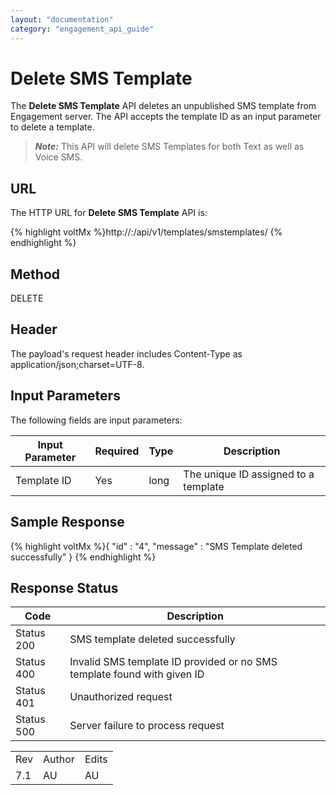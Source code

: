 ```yaml
---
layout: "documentation"
category: "engagement_api_guide"
---
```

                            


Delete SMS Template
===================

The **Delete SMS Template** API deletes an unpublished SMS template from Engagement server. The API accepts the template ID as an input parameter to delete a template.

> **_Note:_** This API will delete SMS Templates for both Text as well as Voice SMS.

URL
---

The HTTP URL for **Delete SMS Template** API is:

{% highlight voltMx %}http://<host>:<port>/api/v1/templates/smstemplates/<id>
{% endhighlight %}

Method
------

DELETE

Header
------

The payload's request header includes Content-Type as application/json;charset=UTF-8.

Input Parameters
----------------

The following fields are input parameters:

  
| Input Parameter | Required | Type | Description |
| --- | --- | --- | --- |
| Template ID | Yes | long | The unique ID assigned to a template |

Sample Response
---------------

{% highlight voltMx %}{
  "id" : "4",
  "message" : "SMS Template deleted successfully"
}
{% endhighlight %}

Response Status
---------------

  
| Code | Description |
| --- | --- |
| Status 200 | SMS template deleted successfully |
| Status 400 | Invalid SMS template ID provided or no SMS template found with given ID |
| Status 401 | Unauthorized request |
| Status 500 | Server failure to process request |

<table class="TableStyle-RevisionTable" cellspacing="0" style="mc-table-style: url('../Resources/TableStyles/RevisionTable.css');" data-mc-conditions="Default.HTML"><colgroup><col class="TableStyle-RevisionTable-Column-Column1"> <col class="TableStyle-RevisionTable-Column-Column1"> <col class="TableStyle-RevisionTable-Column-Column1"></colgroup><tbody><tr class="TableStyle-RevisionTable-Body-Body1"><td class="TableStyle-RevisionTable-BodyE-Column1-Body1">Rev</td><td class="TableStyle-RevisionTable-BodyE-Column1-Body1">Author</td><td class="TableStyle-RevisionTable-BodyD-Column1-Body1">Edits</td></tr><tr class="TableStyle-RevisionTable-Body-Body1"><td class="TableStyle-RevisionTable-BodyB-Column1-Body1">7.1</td><td class="TableStyle-RevisionTable-BodyB-Column1-Body1">AU</td><td class="TableStyle-RevisionTable-BodyA-Column1-Body1">AU</td></tr></tbody></table>
